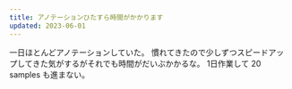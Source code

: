 ```yaml
---
title: アノテーションひたすら時間がかかります
updated: 2023-06-01
---
```


一日ほとんどアノテーションしていた。
慣れてきたので少しずつスピードアップしてきた気がするがそれでも時間がだいぶかかるな。
1日作業して 20 samples も進まない。
